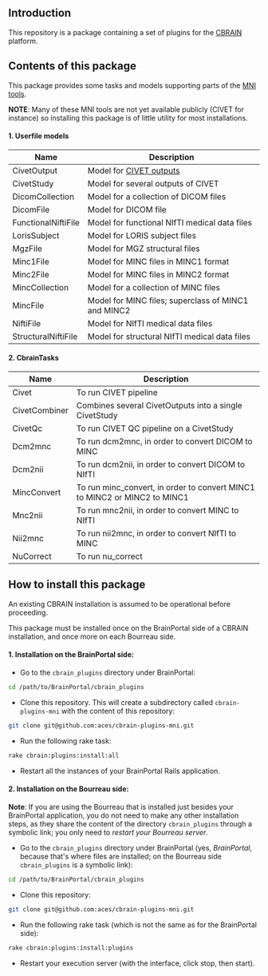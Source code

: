 
## Introduction

This repository is a package containing a set of plugins for the
[CBRAIN](https://github.com/aces/cbrain) platform.

## Contents of this package

This package provides some tasks and models supporting
parts of the [MNI tools](http://www.bic.mni.mcgill.ca/ServicesSoftware/HomePage).

**NOTE**: Many of these MNI tools are not yet available publicly (CIVET for instance)
so installing this package is of little utility for most installations.

#### 1. Userfile models

| Name                | Description                                                                             |
|---------------------|-----------------------------------------------------------------------------------------|
| CivetOutput         | Model for [CIVET outputs](http://www.bic.mni.mcgill.ca/ServicesSoftware/OutputsOfCIVET) |
| CivetStudy          | Model for several outputs of CIVET                                                      |
| DicomCollection     | Model for a collection of DICOM files                                                   |
| DicomFile           | Model for DICOM file                                                                    |
| FunctionalNiftiFile | Model for functional NIfTI medical data files                                           |
| LorisSubject        | Model for LORIS subject files                                                           |
| MgzFile             | Model for MGZ structural files                                                          |
| Minc1File           | Model for MINC files in MINC1 format                                                    |
| Minc2File           | Model for MINC files in MINC2 format                                                    |
| MincCollection      | Model for a collection of MINC files                                                    |
| MincFile            | Model for MINC files; superclass of MINC1 and MINC2                                     |
| NiftiFile           | Model for NIfTI medical data files                                                      |
| StructuralNiftiFile | Model for structural NIfTI medical data files                                           |

#### 2. CbrainTasks

| Name          | Description                                                                      |
|---------------|----------------------------------------------------------------------------------|
| Civet         | To run CIVET pipeline                                                            |
| CivetCombiner | Combines several CivetOutputs into a single CivetStudy                           |
| CivetQc       | To run CIVET QC pipeline on a CivetStudy                                         |
| Dcm2mnc       | To run dcm2mnc, in order to convert DICOM to MINC                                |
| Dcm2nii       | To run dcm2nii, in order to convert DICOM to NIfTI                               |
| MincConvert   | To run minc_convert, in order to convert MINC1 to MINC2 or MINC2 to MINC1        |
| Mnc2nii       | To run mnc2nii, in order to convert MINC to NIfTI                                |
| Nii2mnc       | To run nii2mnc, in order to convert NIfTI to MINC                                |
| NuCorrect     | To run nu_correct                                                                |


## How to install this package

An existing CBRAIN installation is assumed to be operational before
proceeding.

This package must be installed once on the BrainPortal side of a
CBRAIN installation, and once more on each Bourreau side.

#### 1. Installation on the BrainPortal side:

  * Go to the `cbrain_plugins` directory under BrainPortal:

```bash
cd /path/to/BrainPortal/cbrain_plugins
```

  * Clone this repository. This will create a subdirectory called
  `cbrain-plugins-mni` with the content of this repository:

```bash
git clone git@github.com:aces/cbrain-plugins-mni.git
```

  * Run the following rake task:

```bash
rake cbrain:plugins:install:all
```

  * Restart all the instances of your BrainPortal Rails application.

#### 2. Installation on the Bourreau side:

**Note**: If you are using the Bourreau that is installed just
besides your BrainPortal application, you do not need to make
any other installation steps, as they share the content of
the directory `cbrain_plugins` through a symbolic link; you
only need to *restart your Bourreau server*.

  * Go to the `cbrain_plugins` directory under BrainPortal
  (yes, *BrainPortal*, because that's where files are installed; on
  the Bourreau side `cbrain_plugins` is a symbolic link):

```bash
cd /path/to/BrainPortal/cbrain_plugins
```

  * Clone this repository:

```bash
git clone git@github.com:aces/cbrain-plugins-mni.git
```
  * Run the following rake task (which is not the same as for
  the BrainPortal side):

``` bash
rake cbrain:plugins:install:plugins
```

  * Restart your execution server (with the interface, click stop, then start).

